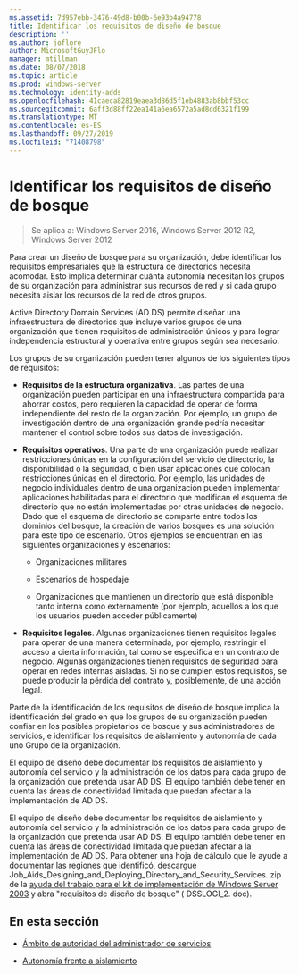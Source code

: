 ```yaml
---
ms.assetid: 7d957ebb-3476-49d8-b00b-6e93b4a94778
title: Identificar los requisitos de diseño de bosque
description: ''
ms.author: joflore
author: MicrosoftGuyJFlo
manager: mtillman
ms.date: 08/07/2018
ms.topic: article
ms.prod: windows-server
ms.technology: identity-adds
ms.openlocfilehash: 41caeca82819eaea3d86d5f1eb4883ab8bbf53cc
ms.sourcegitcommit: 6aff3d88ff22ea141a6ea6572a5ad8dd6321f199
ms.translationtype: MT
ms.contentlocale: es-ES
ms.lasthandoff: 09/27/2019
ms.locfileid: "71408798"
---
```

# <a name="identifying-forest-design-requirements"></a>Identificar los requisitos de diseño de bosque

>Se aplica a: Windows Server 2016, Windows Server 2012 R2, Windows Server 2012

Para crear un diseño de bosque para su organización, debe identificar los requisitos empresariales que la estructura de directorios necesita acomodar. Esto implica determinar cuánta autonomía necesitan los grupos de su organización para administrar sus recursos de red y si cada grupo necesita aislar los recursos de la red de otros grupos.  
  
Active Directory Domain Services (AD DS) permite diseñar una infraestructura de directorios que incluye varios grupos de una organización que tienen requisitos de administración únicos y para lograr independencia estructural y operativa entre grupos según sea necesario.  
  
Los grupos de su organización pueden tener algunos de los siguientes tipos de requisitos:  
  
-   **Requisitos de la estructura organizativa**. Las partes de una organización pueden participar en una infraestructura compartida para ahorrar costos, pero requieren la capacidad de operar de forma independiente del resto de la organización. Por ejemplo, un grupo de investigación dentro de una organización grande podría necesitar mantener el control sobre todos sus datos de investigación.  
  
-   **Requisitos operativos**. Una parte de una organización puede realizar restricciones únicas en la configuración del servicio de directorio, la disponibilidad o la seguridad, o bien usar aplicaciones que colocan restricciones únicas en el directorio. Por ejemplo, las unidades de negocio individuales dentro de una organización pueden implementar aplicaciones habilitadas para el directorio que modifican el esquema de directorio que no están implementadas por otras unidades de negocio. Dado que el esquema de directorio se comparte entre todos los dominios del bosque, la creación de varios bosques es una solución para este tipo de escenario. Otros ejemplos se encuentran en las siguientes organizaciones y escenarios:  
  
    -   Organizaciones militares  
  
    -   Escenarios de hospedaje  
  
    -   Organizaciones que mantienen un directorio que está disponible tanto interna como externamente (por ejemplo, aquellos a los que los usuarios pueden acceder públicamente)  
  
-   **Requisitos legales**. Algunas organizaciones tienen requisitos legales para operar de una manera determinada, por ejemplo, restringir el acceso a cierta información, tal como se especifica en un contrato de negocio. Algunas organizaciones tienen requisitos de seguridad para operar en redes internas aisladas. Si no se cumplen estos requisitos, se puede producir la pérdida del contrato y, posiblemente, de una acción legal.  
  
Parte de la identificación de los requisitos de diseño de bosque implica la identificación del grado en que los grupos de su organización pueden confiar en los posibles propietarios de bosque y sus administradores de servicios, e identificar los requisitos de aislamiento y autonomía de cada uno Grupo de la organización.  
  
El equipo de diseño debe documentar los requisitos de aislamiento y autonomía del servicio y la administración de los datos para cada grupo de la organización que pretenda usar AD DS. El equipo también debe tener en cuenta las áreas de conectividad limitada que puedan afectar a la implementación de AD DS.  
  
El equipo de diseño debe documentar los requisitos de aislamiento y autonomía del servicio y la administración de los datos para cada grupo de la organización que pretenda usar AD DS. El equipo también debe tener en cuenta las áreas de conectividad limitada que puedan afectar a la implementación de AD DS. Para obtener una hoja de cálculo que le ayude a documentar las regiones que identificó, descargue Job_Aids_Designing_and_Deploying_Directory_and_Security_Services. zip de la [ayuda del trabajo para el kit de implementación de Windows Server 2003](https://go.microsoft.com/fwlink/?LinkID=102558) y abra "requisitos de diseño de bosque" ( DSSLOGI_2. doc).  
  
## <a name="in-this-section"></a>En esta sección  
  
-   [Ámbito de autoridad del administrador de servicios](../../ad-ds/plan/Service-Administrator-Scope-of-Authority.md)  
  
-   [Autonomía frente a aislamiento](../../ad-ds/plan/Autonomy-vs.-Isolation.md)  
